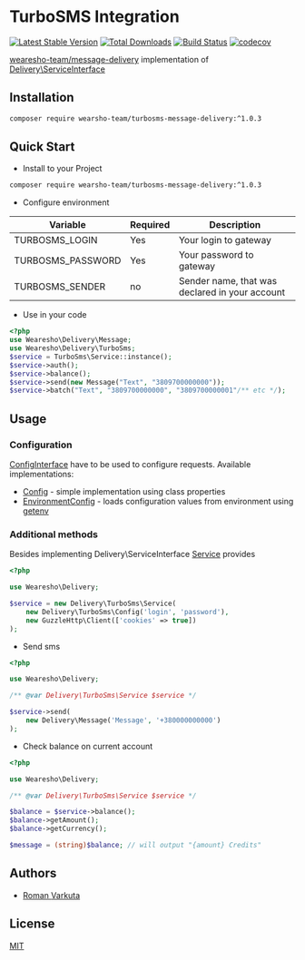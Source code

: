 # TurboSMS Integration

[![Latest Stable Version](https://poser.pugx.org/wearesho-team/turbosms-message-delivery/v/stable.png)](https://packagist.org/packages/wearesho-team/turbosms-message-delivery)
[![Total Downloads](https://poser.pugx.org/wearesho-team/turbosms-message-delivery/downloads.png)](https://packagist.org/packages/wearesho-team/turbosms-message-delivery)
[![Build Status](https://travis-ci.org/wearesho-team/turbosms-message-delivery.svg?branch=master)](https://travis-ci.org/wearesho-team/turbosms-message-delivery)
[![codecov](https://codecov.io/gh/wearesho-team/turbosms-message-delivery/branch/master/graph/badge.svg)](https://codecov.io/gh/wearesho-team/turbosms-message-delivery)

[wearesho-team/message-delivery](https://github.com/wearesho-team/message-delivery) implementation of
[Delivery\ServiceInterface](https://github.com/wearesho-team/message-delivery/blob/1.3.4/src/ServiceInterface.php)

## Installation
```bash
composer require wearsho-team/turbosms-message-delivery:^1.0.3
```

## Quick Start
- Install to your Project
```bash
composer require wearsho-team/turbosms-message-delivery:^1.0.3
```
- Configure environment

| Variable | Required | Description |
|----------|----------|-------------|
| TURBOSMS_LOGIN | Yes | Your login to gateway |
| TURBOSMS_PASSWORD | Yes | Your password to gateway |
| TURBOSMS_SENDER | no | Sender name, that was declared in your account |

- Use in your code
```php
<?php
use Wearesho\Delivery\Message;
use Wearesho\Delivery\TurboSms;
$service = TurboSms\Service::instance();
$service->auth();
$service->balance();
$service->send(new Message("Text", "3809700000000"));
$service->batch("Text", "3809700000000", "3809700000001"/** etc */);
```

## Usage
### Configuration
[ConfigInterface](./src/ConfigInterface.php) have to be used to configure requests.
Available implementations:
- [Config](./src/Config.php) - simple implementation using class properties
- [EnvironmentConfig](./src/EnvironmentConfig.php) - loads configuration values from environment using 
[getenv](http://php.net/manual/ru/function.getenv.php)

### Additional methods
Besides implementing Delivery\ServiceInterface [Service](./src/Service.php) provides

```php
<?php

use Wearesho\Delivery;

$service = new Delivery\TurboSms\Service(
    new Delivery\TurboSms\Config('login', 'password'),
    new GuzzleHttp\Client(['cookies' => true])
);
```

- Send sms
```php
<?php

use Wearesho\Delivery;

/** @var Delivery\TurboSms\Service $service */

$service->send(
    new Delivery\Message('Message', '+380000000000')
);
```

- Check balance on current account
```php
<?php

use Wearesho\Delivery;

/** @var Delivery\TurboSms\Service $service */

$balance = $service->balance();
$balance->getAmount();
$balance->getCurrency();

$message = (string)$balance; // will output "{amount} Credits"
```

## Authors
- [Roman <KartaviK> Varkuta](mailto:roman.varkuta@gmail.com)

## License
[MIT](./LICENSE)

